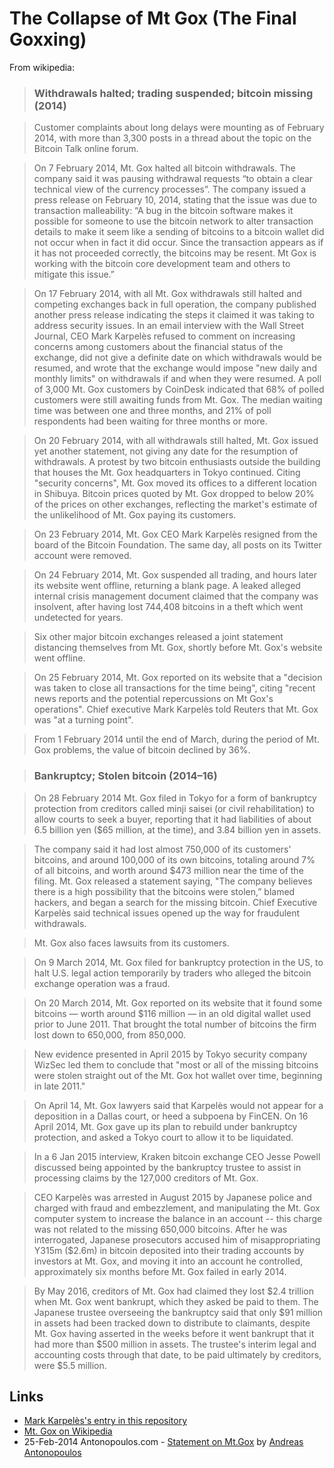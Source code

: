 
# The Collapse of Mt Gox (The Final Goxxing)

From wikipedia:

> ### Withdrawals halted; trading suspended; bitcoin missing (2014)

> Customer complaints about long delays were mounting as of February 2014, with more than 3,300 posts in a thread about the topic on the Bitcoin Talk online forum.

> On 7 February 2014, Mt. Gox halted all bitcoin withdrawals. The company said it was pausing withdrawal requests “to obtain a clear technical view of the currency processes”. The company issued a press release on February 10, 2014, stating that the issue was due to transaction malleability: “A bug in the bitcoin software makes it possible for someone to use the bitcoin network to alter transaction details to make it seem like a sending of bitcoins to a bitcoin wallet did not occur when in fact it did occur. Since the transaction appears as if it has not proceeded correctly, the bitcoins may be resent. Mt Gox is working with the bitcoin core development team and others to mitigate this issue.”

> On 17 February 2014, with all Mt. Gox withdrawals still halted and competing exchanges back in full operation, the company published another press release indicating the steps it claimed it was taking to address security issues. In an email interview with the Wall Street Journal, CEO Mark Karpelès refused to comment on increasing concerns among customers about the financial status of the exchange, did not give a definite date on which withdrawals would be resumed, and wrote that the exchange would impose "new daily and monthly limits" on withdrawals if and when they were resumed. A poll of 3,000 Mt. Gox customers by CoinDesk indicated that 68% of polled customers were still awaiting funds from Mt. Gox. The median waiting time was between one and three months, and 21% of poll respondents had been waiting for three months or more.

> On 20 February 2014, with all withdrawals still halted, Mt. Gox issued yet another statement, not giving any date for the resumption of withdrawals. A protest by two bitcoin enthusiasts outside the building that houses the Mt. Gox headquarters in Tokyo continued. Citing "security concerns", Mt. Gox moved its offices to a different location in Shibuya. Bitcoin prices quoted by Mt. Gox dropped to below 20% of the prices on other exchanges, reflecting the market's estimate of the unlikelihood of Mt. Gox paying its customers.

> On 23 February 2014, Mt. Gox CEO Mark Karpelès resigned from the board of the Bitcoin Foundation. The same day, all posts on its Twitter account were removed.

> On 24 February 2014, Mt. Gox suspended all trading, and hours later its website went offline, returning a blank page. A leaked alleged internal crisis management document claimed that the company was insolvent, after having lost 744,408 bitcoins in a theft which went undetected for years.

> Six other major bitcoin exchanges released a joint statement distancing themselves from Mt. Gox, shortly before Mt. Gox's website went offline.

> On 25 February 2014, Mt. Gox reported on its website that a "decision was taken to close all transactions for the time being", citing "recent news reports and the potential repercussions on Mt Gox's operations". Chief executive Mark Karpelès told Reuters that Mt. Gox was "at a turning point".

> From 1 February 2014 until the end of March, during the period of Mt. Gox problems, the value of bitcoin declined by 36%.

> ### Bankruptcy; Stolen bitcoin (2014–16)

> On 28 February 2014 Mt. Gox filed in Tokyo for a form of bankruptcy protection from creditors called minji saisei (or civil rehabilitation) to allow courts to seek a buyer, reporting that it had liabilities of about 6.5 billion yen ($65 million, at the time), and 3.84 billion yen in assets.

> The company said it had lost almost 750,000 of its customers' bitcoins, and around 100,000 of its own bitcoins, totaling around 7% of all bitcoins, and worth around $473 million near the time of the filing. Mt. Gox released a statement saying, "The company believes there is a high possibility that the bitcoins were stolen,” blamed hackers, and began a search for the missing bitcoin. Chief Executive Karpelès said technical issues opened up the way for fraudulent withdrawals.

> Mt. Gox also faces lawsuits from its customers.

> On 9 March 2014, Mt. Gox filed for bankruptcy protection in the US, to halt U.S. legal action temporarily by traders who alleged the bitcoin exchange operation was a fraud.

> On 20 March 2014, Mt. Gox reported on its website that it found some bitcoins — worth around $116 million — in an old digital wallet used prior to June 2011. That brought the total number of bitcoins the firm lost down to 650,000, from 850,000.

> New evidence presented in April 2015 by Tokyo security company WizSec led them to conclude that "most or all of the missing bitcoins were stolen straight out of the Mt. Gox hot wallet over time, beginning in late 2011."

> On April 14, Mt. Gox lawyers said that Karpelès would not appear for a deposition in a Dallas court, or heed a subpoena by FinCEN. On 16 April 2014, Mt. Gox gave up its plan to rebuild under bankruptcy protection, and asked a Tokyo court to allow it to be liquidated.

> In a 6 Jan 2015 interview, Kraken bitcoin exchange CEO Jesse Powell discussed being appointed by the bankruptcy trustee to assist in processing claims by the 127,000 creditors of Mt. Gox.

> CEO Karpelès was arrested in August 2015 by Japanese police and charged with fraud and embezzlement, and manipulating the Mt. Gox computer system to increase the balance in an account -- this charge was not related to the missing 650,000 bitcoins. After he was interrogated, Japanese prosecutors accused him of misappropriating Y315m ($2.6m) in bitcoin deposited into their trading accounts by investors at Mt. Gox, and moving it into an account he controlled, approximately six months before Mt. Gox failed in early 2014.

> By May 2016, creditors of Mt. Gox had claimed they lost $2.4 trillion when Mt. Gox went bankrupt, which they asked be paid to them. The Japanese trustee overseeing the bankruptcy said that only $91 million in assets had been tracked down to distribute to claimants, despite Mt. Gox having asserted in the weeks before it went bankrupt that it had more than $500 million in assets. The trustee's interim legal and accounting costs through that date, to be paid ultimately by creditors, were $5.5 million.

## Links

* [Mark Karpelès's entry in this repository](/people/mark_karpeles.md)
* [Mt. Gox on Wikipedia](https://en.wikipedia.org/wiki/Mt._Gox)
* 25-Feb-2014 Antonopoulos.com - [Statement on Mt.Gox](https://antonopoulos.com/statement-on-mt-gox/) by [Andreas Antonopoulos](/people/andreas_antonopoulos.md)
